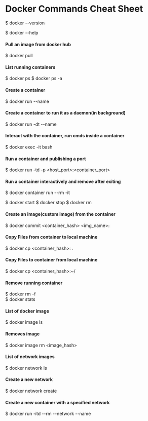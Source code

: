 # Docker Commands Cheat Sheet 

$ docker --version 

$ docker --help

#### Pull an image from docker hub 
$ docker pull <image>   

#### List running containers 
$ docker ps 
$ docker ps -a 

#### Create a container 
$ docker run --name <container> <image>   
 
#### Create a container to run it as a daemon(in background)
$ docker run -dt --name <container> <image>    

#### Interact with the container, run cmds inside a container 
$ docker exec -it <container> bash

#### Run a container and publishing a port 
$ docker run -td -p <host_port>:<container_port> <image> 

#### Run a container interactively and remove after exiting
$ docker container run --rm -it <image> 


$ docker start <container>
$ docker stop <container>
$ docker rm <container>


#### Create an image(custom image) from the container 
$ docker commit <container_hash> <img_name>:<version>


#### Copy Files from container to local machine 
$ docker cp <container_hash>:<file> . 


#### Copy Files to container from local machine 
$ docker cp <file> <container_hash>:~/

#### Remove running container
$ docker rm -f <container>   
$ docker stats 

#### List of docker image
$ docker image ls 

#### Removes image 
$ docker image rm <image_hash> 


#### List of network images 
$ docker network ls     


#### Create a new network 
$ docker network create <networkname>     

#### Create a new container with a specified network 
$ docker run -itd --rm --network <network> --name <container> <image>    
